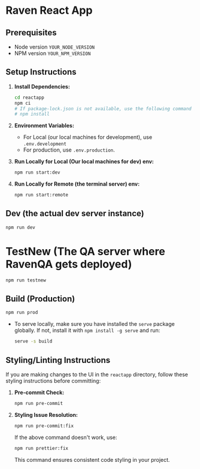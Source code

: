 # Raven React App

## Prerequisites

- Node version `YOUR_NODE_VERSION`
- NPM version `YOUR_NPM_VERSION`

## Setup Instructions

1. **Install Dependencies:**

    ```bash
    cd reactapp
    npm ci
    # If package-lock.json is not available, use the following command instead:
    # npm install
    ```

2. **Environment Variables:**
    - For Local (our local machines for development), use `.env.development` 
    - For production, use `.env.production`.

3. **Run Locally for Local (Our local machines for dev) env:** 

    ```bash
    npm run start:dev
    ```

4. **Run Locally for Remote (the terminal server) env:**
    ```bash
    npm run start:remote
    ```

## Dev (the actual dev server instance)

```bash
npm run dev
```

# TestNew (The QA server where RavenQA gets deployed)

```bash
npm run testnew 
```

## Build (Production)

```bash
npm run prod
```

- To serve locally, make sure you have installed the `serve` package globally. If not, install it with `npm install -g serve` and run:

    ```bash
    serve -s build
    ```

## Styling/Linting Instructions

If you are making changes to the UI in the `reactapp` directory, follow these styling instructions before committing:

1. **Pre-commit Check:**

    ```bash
    npm run pre-commit
    ```

2. **Styling Issue Resolution:**

    ```bash
    npm run pre-commit:fix
    ```

    If the above command doesn't work, use:

    ```bash
    npm run prettier:fix
    ```

    This command ensures consistent code styling in your project.